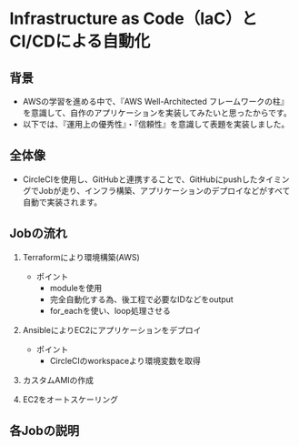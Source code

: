 # Infrastructure as Code（IaC）とCI/CDによる自動化
## 背景
* AWSの学習を進める中で、『AWS Well-Architected フレームワークの柱』を意識して、自作のアプリケーションを実装してみたいと思ったからです。
* 以下では、『運用上の優秀性』・『信頼性』を意識して表題を実装しました。
## 全体像
* CircleCIを使用し、GitHubと連携することで、GitHubにpushしたタイミングでJobが走り、インフラ構築、アプリケーションのデプロイなどがすべて自動で実装されます。
## Jobの流れ
1. Terraformにより環境構築(AWS)
    * ポイント
        * moduleを使用
        * 完全自動化する為、後工程で必要なIDなどをoutput
        * for_eachを使い、loop処理させる

2. AnsibleによりEC2にアプリケーションをデプロイ
    * ポイント
        * CircleCIのworkspaceより環境変数を取得
3. カスタムAMIの作成
4. EC2をオートスケーリング
## 各Jobの説明
    